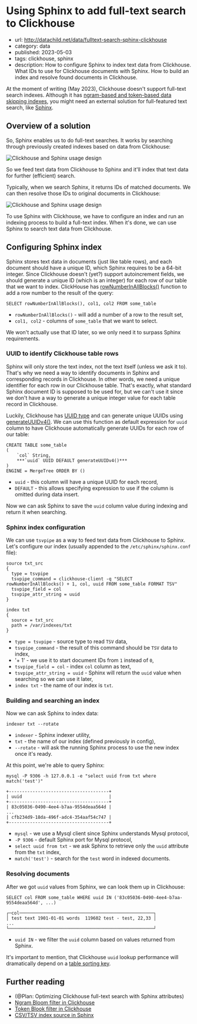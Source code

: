 # Using Sphinx to add full-text search to Clickhouse
* url: http://datachild.net/data/fulltext-search-sphinx-clickhouse
* category: data
* published: 2023-05-03
* tags: clickhouse, sphinx
* description: How to configure Sphinx to index text data from Clickhouse. What IDs to use for Clickhouse documents with Sphinx. How to build an index and resolve found documents in Clickhouse.

At the moment of writing (May 2023), Clickhouse doesn't support full-text search indexes. Although it has [ngram-based and token-based data skipping indexes](https://clickhouse.com/docs/en/engines/table-engines/mergetree-family/mergetree#token-bloom-filter), you might need an external solution for full-featured text search, like [Sphinx](http://sphinxsearch.com/).

## Overview of a solution

So, Sphinx enables us to do full-text searches. It works by searching through previously created indexes based on data from Clickhouse:

![Clickhouse and Sphinx usage design](/articles/fulltext-search-sphinx-clickhouse/clickhouse-sphinx-design.png)

So we feed text data from Clickhouse to Sphinx and it'll index that text data for further (efficient) search.

Typically, when we search Sphinx, it returns IDs of matched documents. We can then resolve those IDs to original documents in Clickhouse:

![Clickhouse and Sphinx usage design](/articles/fulltext-search-sphinx-clickhouse/app-sphinx-clickhouse.png)

To use Sphinx with Clickhouse, we have to configure an index and run an indexing process to build a full-text index. When it's done, we can use Sphinx to search text data from Clickhouse.

## Configuring Sphinx index

Sphinx stores text data in documents (just like table rows), and each document should have a unique ID, which Sphinx requires to be a 64-bit integer. Since Clickhouse doesn't (yet?) support autoincrement fields, we should generate a unique ID (which is an integer) for each row of our table that we want to index. ClickHouse has [rowNumberInAllBlocks()](https://clickhouse.com/docs/en/sql-reference/functions/other-functions#rownumberinallblocks) function to add a row number to the result of the query:

```
SELECT rowNumberInAllBlocks(), col1, col2 FROM some_table
```
* `rowNumberInAllBlocks()` - will add a number of a row to the result set,
* `col1, col2` - columns of `some_table` that we want to select.

We won't actually use that ID later, so we only need it to surpass Sphinx requirements.

### UUID to identify Clickhouse table rows

Sphinx will only store the text index, not the text itself (unless we ask it to). That's why we need a way to identify documents in Sphinx and corresponding records in Clickhouse. In other words, we need a unique identifier for each row in our Clickhouse table. That's exactly, what standard Sphinx document ID is supposed to be used for, but we can't use it since we don't have a way to generate a unique integer value for each table record in Clickhouse.

Luckily, Clickhouse has [UUID type](https://clickhouse.com/docs/en/sql-reference/data-types/uuid) and can generate unique UUIDs using [generateUUIDv4()](https://clickhouse.com/docs/en/sql-reference/functions/uuid-functions#generateuuidv4). We can use this function as default expression for `uuid` column to have Clickhouse automatically generate UUIDs for each row of our table:

```
CREATE TABLE some_table
(
    `col` String,
    ***`uuid` UUID DEFAULT generateUUIDv4()***
)
ENGINE = MergeTree ORDER BY ()
```
* `uuid` - this column will have a unique UUID for each record,
* `DEFAULT` - this allows specifying expression to use if the column is omitted during data insert.

Now we can ask Sphinx to save the `uuid` column value during indexing and return it when searching.

### Sphinx index configuration

We can use `tsvpipe` as a way to feed text data from Clickhouse to Sphinx. Let's configure our index (usually appended to the `/etc/sphinx/sphinx.conf` file):

```
source txt_src
{
  type = tsvpipe
  tsvpipe_command = clickhouse-client -q "SELECT rowNumberInAllBlocks() + 1, col, uuid FROM some_table FORMAT TSV"
  tsvpipe_field = col
  tsvpipe_attr_string = uuid
}

index txt
{
  source = txt_src
  path = /var/indexes/txt
}
```
* `type = tsvpipe` - source type to read `TSV` data,
* `tsvpipe_command` - the result of this command should be `TSV` data to index,
* '+ 1' - we use it to start document IDs from `1` instead of `0`,
* `tsvpipe_field = col` - index `col` column as text,
* `tsvpipe_attr_string = uuid` - Sphinx will return the `uuid` value when searching so we can use it later,
* `index txt` - the name of our index is `txt`.


### Building and searching an index

Now we can ask Sphinx to index data:

```
indexer txt --rotate
```
* `indexer` - Sphinx indexer utility,
* `txt` - the name of our index (defined previously in config),
* `--rotate` - will ask the running Sphinx process to use the new index once it's ready.

At this point, we're able to query Sphinx:

```
mysql -P 9306 -h 127.0.0.1 -e "select uuid from txt where match('test')"
```
```output
+--------------------------------------+
| uuid                                 |
+--------------------------------------+
| 83c05036-0490-4ee4-b7aa-9554deaa564d |
...
| cfb234d9-18da-496f-adc4-354aaf54c747 |
+--------------------------------------+
```
* `mysql` - we use a Mysql client since Sphinx understands Mysql protocol,
* `-P 9306` - default Sphinx port for Mysql protocol,
* `select uuid from txt` - we ask Sphinx to retrieve only the `uuid` attribute from the `txt` index,
* `match('test')` - search for the `test` word in indexed documents.


### Resolving documents

After we got `uuid` values from Sphinx, we can look them up in Clickhouse:

```
SELECT col FROM some_table WHERE uuid IN ('83c05036-0490-4ee4-b7aa-9554deaa564d', ...)
```
```output
┌─col───────────────────────────────────────────────────┐
│ test text 1901-01-01 words  119602 test - test, 22,33 │
...
└───────────────────────────────────────────────────────┘
```
* `uuid IN` - we filter the `uuid` column based on values returned from Sphinx.

It's important to mention, that Clickhouse `uuid` lookup performance will dramatically depend on a [table sorting key](https://medium.com/datadenys/improving-clickhouse-query-performance-tuning-key-order-f406db7cfeb9).

## Further reading

- (@Plan: Optimizing Clickhouse full-text search with Sphinx attributes)
- [Ngram Bloom filter in Clickhouse](https://clickhouse.com/docs/en/engines/table-engines/mergetree-family/mergetree#n-gram-bloom-filter)
- [Token Blook filter in Clickhouse](https://clickhouse.com/docs/en/engines/table-engines/mergetree-family/mergetree#token-bloom-filter)
- [CSV/TSV index source in Sphinx](http://sphinxsearch.com/docs/current/xsvpipe.html)